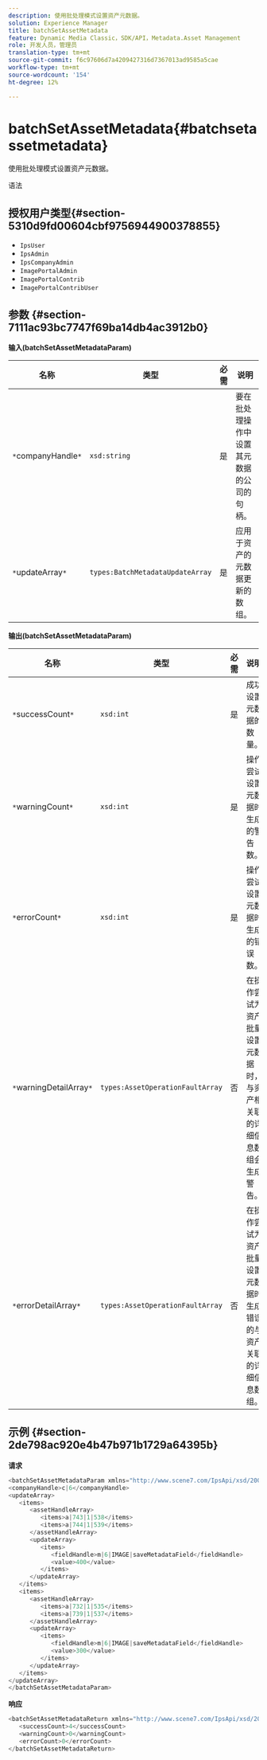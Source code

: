 ```yaml
---
description: 使用批处理模式设置资产元数据。
solution: Experience Manager
title: batchSetAssetMetadata
feature: Dynamic Media Classic，SDK/API，Metadata.Asset Management
role: 开发人员，管理员
translation-type: tm+mt
source-git-commit: f6c97606d7a4209427316d7367013ad9585a5cae
workflow-type: tm+mt
source-wordcount: '154'
ht-degree: 12%

---
```



# batchSetAssetMetadata{#batchsetassetmetadata}

使用批处理模式设置资产元数据。

语法

## 授权用户类型{#section-5310d9fd00604cbf9756944900378855}

* `IpsUser`
* `IpsAdmin`
* `IpsCompanyAdmin`
* `ImagePortalAdmin`
* `ImagePortalContrib`
* `ImagePortalContribUser`

## 参数 {#section-7111ac93bc7747f69ba14db4ac3912b0}

**输入(batchSetAssetMetadataParam)**

| 名称 | 类型 | 必需 | 说明 |
|---|---|---|---|
| `*`companyHandle`*` | `xsd:string` | 是 | 要在批处理操作中设置其元数据的公司的句柄。 |
| `*`updateArray`*` | `types:BatchMetadataUpdateArray` | 是 | 应用于资产的元数据更新的数组。 |

**输出(batchSetAssetMetadataParam)**

| 名称 | 类型 | 必需 | 说明 |
|---|---|---|---|
| `*`successCount`*` | `xsd:int` | 是 | 成功设置元数据的数量。 |
| `*`warningCount`*` | `xsd:int` | 是 | 操作尝试设置元数据时生成的警告数。 |
| `*`errorCount`*` | `xsd:int` | 是 | 操作尝试设置元数据时生成的错误数。 |
| `*`warningDetailArray`*` | `types:AssetOperationFaultArray` | 否 | 在操作尝试为资产批量设置元数据时，与资产相关联的详细信息数组会生成警告。 |
| `*`errorDetailArray`*` | `types:AssetOperationFaultArray` | 否 | 在操作尝试为资产批量设置元数据时生成错误的与资产关联的详细信息数组。 |

## 示例 {#section-2de798ac920e4b47b971b1729a64395b}

**请求**

```java
<batchSetAssetMetadataParam xmlns="http://www.scene7.com/IpsApi/xsd/2008-01-15">
<companyHandle>c|6</companyHandle>
<updateArray>
   <items>
      <assetHandleArray>
         <items>a|743|1|538</items>
         <items>a|744|1|539</items>
      </assetHandleArray>
      <updateArray>
         <items>
            <fieldHandle>m|6|IMAGE|saveMetadataField</fieldHandle>
            <value>400</value>
         </items>
      </updateArray>
   </items>
   <items>
      <assetHandleArray>
         <items>a|732|1|535</items>
         <items>a|739|1|537</items>
      </assetHandleArray>
      <updateArray>
         <items>
            <fieldHandle>m|6|IMAGE|saveMetadataField</fieldHandle>
            <value>300</value>
         </items>
      </updateArray>
   </items>
</updateArray>
</batchSetAssetMetadataParam>
```

**响应**

```java
<batchSetAssetMetadataReturn xmlns="http://www.scene7.com/IpsApi/xsd/2008-01-15">
   <successCount>4</successCount>
   <warningCount>0</warningCount>
   <errorCount>0</errorCount>
</batchSetAssetMetadataReturn>
```

